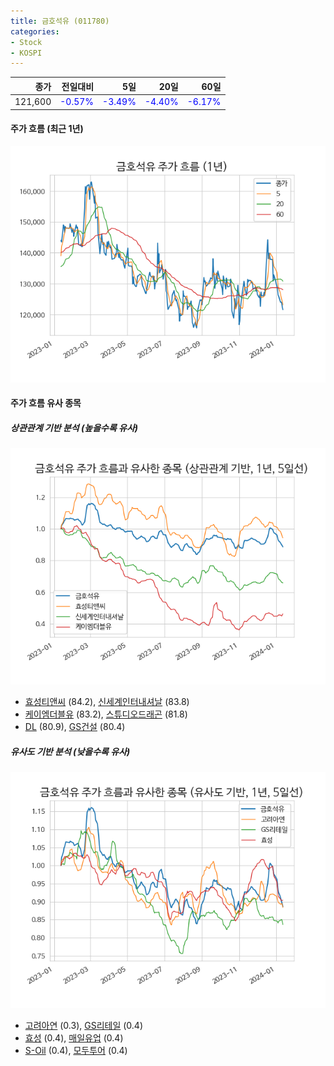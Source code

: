 ```yaml
---
title: 금호석유 (011780)
categories:
- Stock
- KOSPI
---
```


|종가|전일대비|5일|20일|60일|
|---:|-------:|--:|---:|---:|
|121,600|<span style="color: blue">-0.57%</span>|<span style="color: blue">-3.49%</span>|<span style="color: blue">-4.40%</span>|<span style="color: blue">-6.17%</span>|

<!-- more -->


#### 주가 흐름 (최근 1년)
![011780](/assets/images/stock/011780.png)


#### 주가 흐름 유사 종목


##### 상관관계 기반 분석 (높을수록 유사)
![011780](/assets/images/stock/011780_corr.png)
- [효성티앤씨](/298020/) (84.2), [신세계인터내셔날](/031430/) (83.8)
- [케이엠더블유](/032500/) (83.2), [스튜디오드래곤](/253450/) (81.8)
- [DL](/000210/) (80.9), [GS건설](/006360/) (80.4)


##### 유사도 기반 분석 (낮을수록 유사)	
![011780](/assets/images/stock/011780_sim.png)
- [고려아연](/010130/) (0.3), [GS리테일](/007070/) (0.4)
- [효성](/004800/) (0.4), [매일유업](/267980/) (0.4)
- [S-Oil](/010950/) (0.4), [모두투어](/080160/) (0.4)